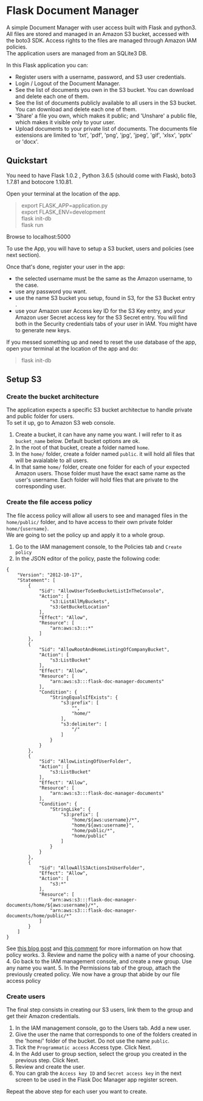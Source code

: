 # Flask Document Manager

A simple Document Manager with user access built with Flask and python3.  
All files are stored and managed in an Amazon S3 bucket, accessed with the boto3 SDK. Access rights to the files are managed through Amazon IAM policies.  
The application users are managed from an SQLite3 DB.  

In this Flask application you can:
- Register users with a username, password, and S3 user credentials.
- Login / Logout of the Document Manager.
- See the list of documents you own in the S3 bucket. You can download and delete each one of them.
- See the list of documents publicly available to all users in the S3 bucket. You can download and delete each one of them.
- 'Share' a file you own, which makes it public; and 'Unshare' a public file, which makes it visible only to your user.
- Upload documents to your private list of documents. The documents file extensions are limited to 'txt', 'pdf', 'png', 'jpg', 'jpeg', 'gif', 'xlsx', 'pptx' or 'docx'.

## Quickstart

You need to have Flask 1.0.2 , Python 3.6.5 (should come with Flask), boto3 1.7.81 and botocore 1.10.81.

Open your terminal at the location of the app.

> export FLASK_APP=application.py  
> export FLASK_ENV=development  
> flask init-db  
> flask run  

Browse to localhost:5000

To use the App, you will have to setup a S3 bucket, users and policies (see next section).

Once that's done, register your user in the app:
- the selected username must be the same as the Amazon username, to the case.
- use any password you want.
- use the name S3 bucket you setup, found in S3, for the S3 Bucket entry .
- use your Amazon user Access key ID for the S3 Key entry, and your Amazon user Secret access key for the S3 Secret entry. You will find both in the Security credentials tabs of your user in IAM. You might have to generate new keys.

If you messed something up and need to reset the use database of the app, open your terminal at the location of the app and do:
> flask init-db

## Setup S3

### Create the bucket architecture

The application expects a specific S3 bucket architectue to handle private and public folder for users.  
To set it up, go to Amazon S3 web console.
1. Create a bucket, it can have any name you want. I will refer to it as `bucket_name` below. Default bucket options are ok.
2. In the root of that bucket, create a folder named `home`.
3. In the `home/` folder, create a folder named `public`. it will hold all files that will be avaialable to all users.
4. In that same `home/` folder, create one folder for each of your expected Amazon users. Those folder must have the exact same name as the user's username. Each folder will hold files that are private to the corresponding user.

### Create the file access policy

The file access policy will allow all users to see and managed files in the `home/public/` folder, and to have access to their own private folder `home/{username}`.  
We are going to set the policy up and apply it to a whole group.
1. Go to the IAM management console, to the Policies tab and `Create policy`
2. In the JSON editor of the policy, paste the following code:
```
{
    "Version": "2012-10-17",
    "Statement": [
        {
            "Sid": "AllowUserToSeeBucketListInTheConsole",
            "Action": [
                "s3:ListAllMyBuckets",
                "s3:GetBucketLocation"
            ],
            "Effect": "Allow",
            "Resource": [
                "arn:aws:s3:::*"
            ]
        },
        {
            "Sid": "AllowRootAndHomeListingOfCompanyBucket",
            "Action": [
                "s3:ListBucket"
            ],
            "Effect": "Allow",
            "Resource": [
                "arn:aws:s3:::flask-doc-manager-documents"
            ],
            "Condition": {
                "StringEqualsIfExists": {
                    "s3:prefix": [
                        "",
                        "home/"
                    ],
                    "s3:delimiter": [
                        "/"
                    ]
                }
            }
        },
        {
            "Sid": "AllowListingOfUserFolder",
            "Action": [
                "s3:ListBucket"
            ],
            "Effect": "Allow",
            "Resource": [
                "arn:aws:s3:::flask-doc-manager-documents"
            ],
            "Condition": {
                "StringLike": {
                    "s3:prefix": [
                        "home/${aws:username}/*",
                        "home/${aws:username}",
                        "home/public/*",
                        "home/public"
                    ]
                }
            }
        },
        {
            "Sid": "AllowAllS3ActionsInUserFolder",
            "Effect": "Allow",
            "Action": [
                "s3:*"
            ],
            "Resource": [
                "arn:aws:s3:::flask-doc-manager-documents/home/${aws:username}/*",
                "arn:aws:s3:::flask-doc-manager-documents/home/public/*"
            ]
        }
    ]
}
```
See [this blog post](https://aws.amazon.com/blogs/security/writing-iam-policies-grant-access-to-user-specific-folders-in-an-amazon-s3-bucket/) and [this comment](ttps://forums.aws.amazon.com/thread.jspa?threadID=277445&tstart=0) for more information on how that policy works.
3. Review and name the policy with a name of your choosing.
4. Go back to the IAM management console, and create a new group. Use any name you want.
5. In the Permissions tab of the group, attach the previously created policy.
We now have a group that abide by our file access policy

### Create users

The final step consists in creating our S3 users, link them to the group and get their Amazon credentials.
1. In the IAM management console, go to the Users tab. Add a new user.
2. Give the user the name that corresponds to one of the folders created in the 'home/' folder of the bucket. Do not use the name `public`.
3. Tick the `Programmatic access` Access type. Click Next.
4. In the Add user to group section, select the group you created in the previous step. Click Next.
5. Review and create the user.
6. You can grab the `Access key ID` and `Secret access key` in the next screen to be used in the Flask Doc Manager app register screen.

Repeat the above step for each user you want to create.


